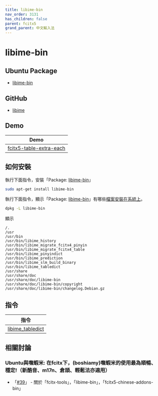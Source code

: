 ```yaml
---
title: libime-bin
nav_order: 3131
has_children: false
parent: fcitx5
grand_parent: 中文輸入法
---
```



# libime-bin


## Ubuntu Package

* [libime-bin](https://packages.ubuntu.com/jammy/libime-bin)


## GitHub

* [libime](https://github.com/fcitx/libime)


## Demo

| Demo |
| --- |
| [fcitx5-table-extra-each](https://github.com/samwhelp/demo-forum-case/tree/main/demo/fcitx5-table-extra-each) |


## 如何安裝

執行下面指令，安裝「Package: [libime-bin](https://packages.ubuntu.com/jammy/libime-bin)」

``` sh
sudo apt-get install libime-bin
```

執行下面指令，顯示「Package: [libime-bin](https://packages.ubuntu.com/jammy/libime-bin)」有哪些[檔案安裝在系統上](https://packages.ubuntu.com/jammy/amd64/libime-bin/filelist)。

``` sh
dpkg -L libime-bin
```

顯示

```
/.
/usr
/usr/bin
/usr/bin/libime_history
/usr/bin/libime_migrate_fcitx4_pinyin
/usr/bin/libime_migrate_fcitx4_table
/usr/bin/libime_pinyindict
/usr/bin/libime_prediction
/usr/bin/libime_slm_build_binary
/usr/bin/libime_tabledict
/usr/share
/usr/share/doc
/usr/share/doc/libime-bin
/usr/share/doc/libime-bin/copyright
/usr/share/doc/libime-bin/changelog.Debian.gz
```


## 指令

| 指令 |
| --- |
| [libime_tabledict](https://samwhelp.github.io/note-about-ubuntu/read/subject/im/fcitx5/command/libime_tabledict.html) |


## 相關討論

### Ubuntu與嘸蝦米: 在fcitx下，(boshiamy)嘸蝦米的使用最為順暢、穩定!（新酷音、m17n、倉頡、輕鬆法亦適用）

* 「[#39](https://www.ubuntu-tw.org/modules/newbb/viewtopic.php?post_id=364422#forumpost364422)」 - 關於「fcitx-tools」，「libime-bin」，「fcitx5-chinese-addons-bin」
